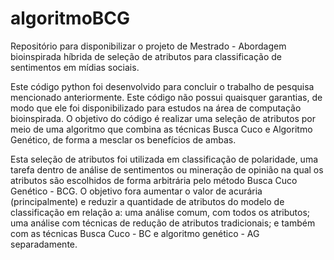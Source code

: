 # algoritmoBCG
Repositório para disponibilizar o projeto de Mestrado - Abordagem bioinspirada híbrida de seleção de atributos para classificação de sentimentos em mídias sociais.

Este código python foi desenvolvido para concluir o trabalho de pesquisa mencionado anteriormente. Este código não possui quaisquer garantias, de modo que ele
foi disponibilizado para estudos na área de computação bioinspirada. O objetivo do código é realizar uma seleção de atributos por meio de uma algoritmo que combina
as técnicas Busca Cuco e Algoritmo Genético, de forma a mesclar os benefícios de ambas.

Esta seleção de atributos foi utilizada em classificação de polaridade, uma tarefa dentro de análise de sentimentos ou mineração de opinião na qual os atributos são
escolhidos de forma arbitrária pelo método Busca Cuco Genético - BCG. O objetivo fora aumentar o valor de acurária (principalmente) e reduzir a quantidade de atributos do modelo de classificação em relação a: uma análise comum, com todos os atributos; uma análise com técnicas de redução de atributos tradicionais; e também com as técnicas Busca Cuco - BC e algoritmo genético - AG separadamente.
